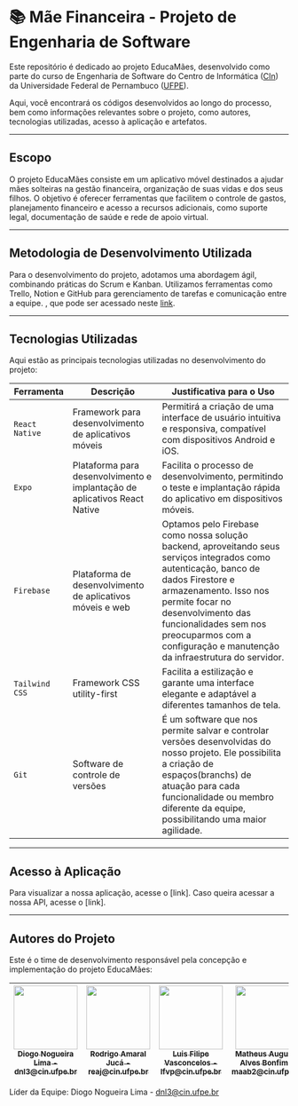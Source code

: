 # :books: Mãe Financeira - Projeto de Engenharia de Software

Este repositório é dedicado ao projeto EducaMães, desenvolvido como parte do curso de Engenharia de Software do Centro de Informática ([CIn](https://portal.cin.ufpe.br/)) da Universidade Federal de Pernambuco ([UFPE](https://www.ufpe.br)).

Aqui, você encontrará os códigos desenvolvidos ao longo do processo, bem como informações relevantes sobre o projeto, como autores, tecnologias utilizadas, acesso à aplicação e artefatos.

------

## Escopo

O projeto EducaMães consiste em um aplicativo móvel destinados a ajudar mães solteiras na gestão financeira, organização de suas vidas e dos seus filhos. O objetivo é oferecer ferramentas que facilitem o controle de gastos, planejamento financeiro e acesso a recursos adicionais, como suporte legal, documentação de saúde e rede de apoio virtual.

------

## Metodologia de Desenvolvimento Utilizada

Para o desenvolvimento do projeto, adotamos uma abordagem ágil, combinando práticas do Scrum e Kanban. Utilizamos ferramentas como Trello, Notion e GitHub para gerenciamento de tarefas e comunicação entre a equipe. , que pode ser acessado neste [link]().

------

## Tecnologias Utilizadas

Aqui estão as principais tecnologias utilizadas no desenvolvimento do projeto:

| Ferramenta            | Descrição                                                               | Justificativa para o Uso                                                                                                                                                                                               |
|-----------------------|-------------------------------------------------------------------------|------------------------------------------------------------------------------------------------------------------------------------------------------------------------------------------------------------------------|
| `React Native`          | Framework para desenvolvimento de aplicativos móveis                   | Permitirá a criação de uma interface de usuário intuitiva e responsiva, compatível com dispositivos Android e iOS.                                                                                                    |
| `Expo`                  | Plataforma para desenvolvimento e implantação de aplicativos React Native | Facilita o processo de desenvolvimento, permitindo o teste e implantação rápida do aplicativo em dispositivos móveis.                                                                                                 |
| `Firebase`              | Plataforma de desenvolvimento de aplicativos móveis e web                | Optamos pelo Firebase como nossa solução backend, aproveitando seus serviços integrados como autenticação, banco de dados Firestore e armazenamento. Isso nos permite focar no desenvolvimento das funcionalidades sem nos preocuparmos com a configuração e manutenção da infraestrutura do servidor. |
| `Tailwind CSS`          | Framework CSS utility-first                                           | Facilita a estilização e garante uma interface elegante e adaptável a diferentes tamanhos de tela.                                                                                                                     |
| `Git` | Software de controle de versões | É um software que nos permite salvar e controlar versões desenvolvidas do nosso projeto. Ele possibilita a criação de espaços(branchs) de atuação para cada funcionalidade ou membro diferente da equipe, possibilitando uma maior agilidade. |


------

## Acesso à Aplicação

Para visualizar a nossa aplicação, acesse o [link]. Caso queira acessar a nossa API, acesse o [link].

------

## Autores do Projeto

Este é o time de desenvolvimento responsável pela concepção e implementação do projeto EducaMães:

| [<img src="" width=115><br><sub>Diogo Nogueira Lima - dnl3@cin.ufpe.br</sub>](https://github.com/DiogoNogueiraLima) | [<img src="" width=115><br><sub>Rodrigo Amaral Jucá - reaj@cin.ufpe.br</sub>](https://github.com/rodrigojuca) |  [<img src="" width=115><br><sub>Luis Filipe Vasconcelos - lfvp@cin.ufpe.br</sub>](https://github.com/luisvasconcelos) | [<img src="" width=115><br><sub>Matheus Augusto Alves Bonfim - maab2@cin.ufpe.br</sub>](https://github.com/matheusbonfim) |
| :---: | :---: | :---: | :---: |

Líder da Equipe: Diogo Nogueira Lima - dnl3@cin.ufpe.br 

